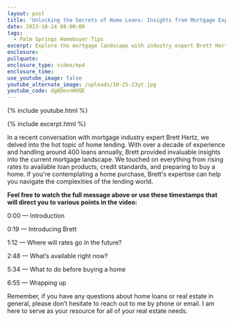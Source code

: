 ```yaml
---
layout: post
title: 'Unlocking the Secrets of Home Loans: Insights from Mortgage Expert'
date: 2023-10-24 08:00:00
tags:
  - Palm Springs Homebuyer Tips
excerpt: Explore the mortgage landscape with industry expert Brett Hertz.
enclosure:
pullquote:
enclosure_type: video/mp4
enclosure_time:
use_youtube_image: false
youtube_alternate_image: /uploads/10-25-23yt.jpg
youtube_code: dg8DovnHVQE
---
```

{% include youtube.html %}

{% include excerpt.html %}

In a recent conversation with mortgage industry expert Brett Hertz, we delved into the hot topic of home lending. With over a decade of experience and handling around 400 loans annually, Brett provided invaluable insights into the current mortgage landscape. We touched on everything from rising rates to available loan products, credit standards, and preparing to buy a home. If you're contemplating a home purchase, Brett's expertise can help you navigate the complexities of the lending world.

**Feel free to watch the full message above or use these timestamps that will direct you to various points in the video:**

0:00 — Introduction

0:19 — Introducing Brett

1:12 — Where will rates go in the future?

2:48 — What’s available right now?

5:34 — What to do before buying a home

6:55 — Wrapping up

Remember, if you have any questions about home loans or real estate in general, please don’t hesitate to reach out to me by phone or email. I am here to serve as your resource for all of your real estate needs.